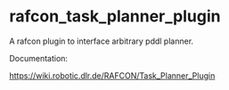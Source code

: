 # rafcon_task_planner_plugin
A rafcon plugin to interface arbitrary pddl planner.

Documentation: 

https://wiki.robotic.dlr.de/RAFCON/Task_Planner_Plugin
